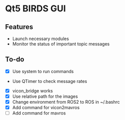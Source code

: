 # Qt5 BIRDS GUI
## Features
- Launch necessary modules
- Monitor the status of important topic messages
## To-do
- [x] Use system to run commands
- Use QTimer to check message rates
- [x] vicon\_bridge works
- [x] Use relative path for the images
- [x] Change environment from ROS2 to ROS in ~/.bashrc
- [x] Add command for vicon2mavros
- [ ] Add command for mavros
